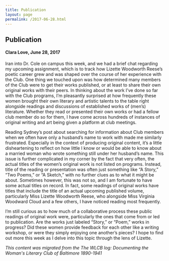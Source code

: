 ```yaml
---
title: Publication
layout: page
permalink: /2017-06-28.html
---
```

<style>
    .container{
        font-size:1.4em;
    }
</style>

## Publication
#### Clara Love, June 28, 2017

Iran into Dr. Cole on campus this week, and we had a brief chat regarding my upcoming assignment, which is to track how Lizette Woodworth Reese’s poetic career grew and was shaped over the course of her experience with the Club. One thing we touched upon was how determined many members of the Club were to get their works published, or at least to share their own original works with their peers. In thinking about the work I’ve done so far with the Club programs, I’m pleasantly surprised at how frequently these women brought their own literary and artistic talents to the table right alongside readings and discussions of established works of (men’s) literature. Whether they read or presented their own works or had a fellow club member do so for them, I have come across hundreds of instances of original writing and art being given a platform at club meetings.

Reading Sydney’s post about searching for information about Club members when we often have only a husband’s name to work with made me similarly frustrated. Especially in the context of producing original content, it’s a little disheartening to reflect on how little I know or would be able to know about a married woman who wrote something still under her husband’s name. This issue is further complicated in my corner by the fact that very often, the actual titles of the women’s original work is not listed on programs. Instead, title of the reading or presentation was often just something like “A Story,” “Two Poems,” or “A Sketch,” with no further clues as to what it might be about. Sometimes however, this was not so, and I am fortunate to have some actual titles on record. In fact, some readings of original works have titles that include the title of an actual upcoming published volume, particularly Miss Lizette Woodworth Reese, who alongside Miss Virginia Woodward Cloud and a few others, I have noticed reading most frequently.

I’m still curious as to how much of a collaborative process these public readings of original work were, particularly the ones that come from or led to publication. Are the works just labeled “Story,” or “Poem,” works in progress? Did these women provide feedback for each other like a writing workshop, or were they simply enjoying one another’s pieces? I hope to find out more this week as I delve into this topic through the lens of Lizette.

*This content was migrated from the The WLCB log: Documenting the Woman's Literary Club of Baltimore 1890-1941*